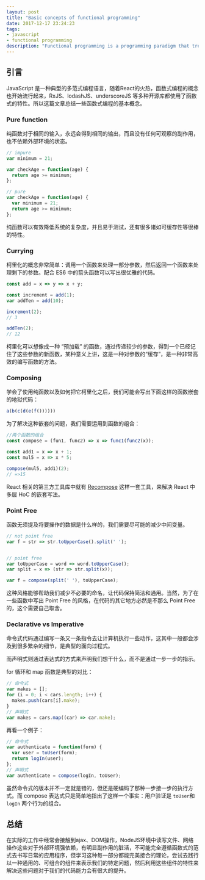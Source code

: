 ```yaml
---
layout: post
title: "Basic concepts of functional programming"
date: 2017-12-17 23:24:23
tags:
- javascript
- functional programming
description: "Functional programming is a programming paradigm that treats computation as the evaluation of mathematical functions and avoids changing-state and mutable data. It is a declarative programming paradigm, which means programming is done with expressions or declarations instead of statements."
---
```


## 引言

JavaScript 是一种典型的多范式编程语言，随着React的火热，函数式编程的概念也开始流行起来，RxJS、lodashJS、underscoreJS 等多种开源库都使用了函数式的特性。所以这篇文章总结一些函数式编程的基本概念。

### Pure function

纯函数对于相同的输入，永远会得到相同的输出，而且没有任何可观察的副作用，也不依赖外部环境的状态。

```javascript
// impure
var minimum = 21;

var checkAge = function(age) {
  return age >= minimum;
};

// pure
var checkAge = function(age) {
  var minimum = 21;
  return age >= minimum;
};
```

纯函数可以有效降低系统的复杂度，并且易于测试，还有很多诸如可缓存性等很棒的特性。

### Currying

柯里化的概念非常简单：调用一个函数来处理一部分参数，然后返回一个函数来处理剩下的参数。配合 ES6 中的箭头函数可以写出很优雅的代码。

```javascript
const add = x => y => x + y;

const increment = add(1);
var addTen = add(10);

increment(2);
// 3

addTen(2);
// 12

```

柯里化可以想像成一种 “预加载” 的函数，通过传递较少的参数，得到一个已经记住了这些参数的新函数，某种意义上讲，这是一种对参数的“缓存”，是一种非常高效的编写函数的方法。

### Composing

学会了使用纯函数以及如何把它柯里化之后，我们可能会写出下面这样的函数嵌套的地狱代码：

```javascript
a(b(c(d(e(f())))))
```

为了解决这种嵌套的问题，我们需要运用到函数的组合：

```javascript
//两个函数的组合
const compose = (fun1, func2) => x => func1(func2(x));

const add1 = x => x + 1;
const mul5 = x => x * 5;

compose(mul5, add1)(2);
// =>15 
```

React 相关的第三方工具库中就有 [Recompose](https://github.com/acdlite/recompose/) 这样一套工具，来解决 React 中多层 HoC 的嵌套写法。

### Point Free

函数无须提及将要操作的数据是什么样的，我们需要尽可能的减少中间变量。

```javascript
// not point free
var f = str => str.toUpperCase().split(' ');


// point free
var toUpperCase = word => word.toUpperCase();
var split = x => (str => str.split(x));

var f = compose(split(' '), toUpperCase);
```

这种风格能够帮助我们减少不必要的命名，让代码保持简洁和通用。当然，为了在一些函数中写出 Point Free 的风格，在代码的其它地方必然是不那么 Point Free 的，这个需要自己取舍。

### Declarative vs Imperative

命令式代码通过编写一条又一条指令去让计算机执行一些动作，这其中一般都会涉及到很多繁杂的细节，是典型的面向过程式。

而声明式则通过表达式的方式来声明我们想干什么，而不是通过一步一步的指示。

for 循环和 map 函数是典型的对比：

```javascript
// 命令式
var makes = [];
for (i = 0; i < cars.length; i++) {
  makes.push(cars[i].make);
}
// 声明式
var makes = cars.map((car) => car.make);
```

再看一个例子：

```javascript
// 命令式
var authenticate = function(form) {
  var user = toUser(form);
  return logIn(user);
};
// 声明式
var authenticate = compose(logIn, toUser);
```

虽然命令式的版本并不一定就是错的，但还是硬编码了那种一步接一步的执行方式。而 compose 表达式只是简单地指出了这样一个事实：用户验证是 `toUser`和 `logIn` 两个行为的组合。

## 总结

在实际的工作中经常会接触到ajax、DOM操作，NodeJS环境中读写文件、网络操作这些对于外部环境强依赖，有明显副作用的脏活，不可能完全遵循函数式的范式去书写日常的应用程序，但学习这种每一部分都能完美接合的理论，尝试去践行以一种通用的、可组合的组件来表示我们的特定问题，然后利用这些组件的特性来解决这些问题对于我们的代码能力会有很大的提升。
